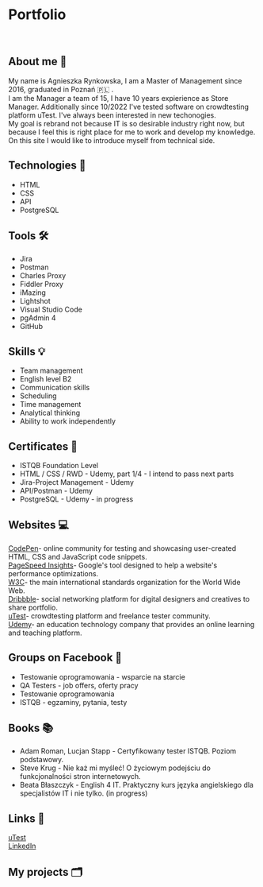 <h1><strong>Portfolio</strong></h1>
<br>
<h2>About me 🪪</h2>
<p>My name is Agnieszka Rynkowska, I am a Master of Management since 2016, graduated in Poznań 🇵🇱 .<br>I am the Manager a team of 15, I have 10 years expierience as Store Manager. Additionally since 10/2022 I've tested software on crowdtesting platform uTest. I've always been interested in new techonogies.<br>My goal is rebrand not because IT is so desirable industry right now, but because I feel this is right place for me to work and develop my knowledge. On this site I would like to introduce myself from technical side.</p>
<h2>Technologies 💾</h2>
<ul>
  <li>HTML</li>
  <li>CSS</li>
  <li>API</li>
  <li>PostgreSQL</li>
</ul> 
<h2>Tools 🛠</h2>
<ul>
  <li>Jira</li>
  <li>Postman</li>
  <li>Charles Proxy</li>
  <li>Fiddler Proxy</li>
  <li>iMazing</li>
  <li>Lightshot</li>
  <li>Visual Studio Code</li>
  <li>pgAdmin 4</li>
  <li>GitHub</li>
</ul>
<h2>Skills 💡 </h2>
<ul>
  <li>Team management</li>
  <li>English level B2</li>
  <li>Communication skills</li>
  <li>Scheduling</li>
  <li>Time management</li>
  <li>Analytical thinking</li>
  <li>Ability to work independently</li>
</ul>
<h2>Certificates 📜</h2> 
<ul>
  <li>ISTQB Foundation Level </li>
  <li>HTML / CSS / RWD - Udemy, part 1/4 - I intend to pass next parts</li>
  <li>Jira-Project Management - Udemy</li>
  <li>API/Postman - Udemy </li>
  <li>PostgreSQL - Udemy - in progress</li>
</ul>
<h2>Websites 💻</h2>

[CodePen](https://codepen.io)- online community for testing and showcasing user-created HTML, CSS and JavaScript code snippets.<br>
[PageSpeed Insights](https://pagespeed.web.dev)- Google's tool designed to help a website's performance optimizations.<br>
[W3C](https://www.w3.org)- the main international standards organization for the World Wide Web.<br>
[Dribbble](https://dribbble.com)- social networking platform for digital designers and creatives to share portfolio.<br>
[uTest](https://www.utest.com)- crowdtesting platform and freelance tester community.<br>
[Udemy](https://www.udemy.com)- an education technology company that provides an online learning and teaching platform.

<h2>Groups on Facebook 📱</h2>
<ul>
  <li>Testowanie oprogramowania - wsparcie na starcie</li>
  <li>QA Testers - job offers, oferty pracy</li>
  <li>Testowanie oprogramowania</li>
  <li>ISTQB - egzaminy, pytania, testy</li>
</ul>
<h2>Books 📚 </h2>
<ul>
  <li>Adam Roman, Lucjan Stapp - Certyfikowany tester ISTQB. Poziom podstawowy.</li>
  <li>Steve Krug - Nie każ mi myśleć! O życiowym podejściu do funkcjonalności stron internetowych.</li>
  <li>Beata Błaszczyk - English 4 IT. Praktyczny kurs języka angielskiego dla specjalistów IT i nie tylko. (in progress)</li>
</ul>
<h2>Links 📝 </h2>
<a href="https://www.utest.com/profile/AgnesRy/about" target="_blank">uTest</a>
<br>
<a href="https://www.linkedin.com/in/agnieszka-rynkowska-63210aa2/" target="_blank">LinkedIn</a>
<h2>My projects 🗂</h2>

